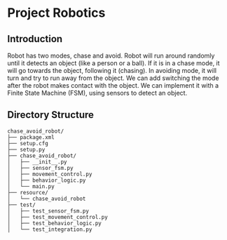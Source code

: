 # Project Robotics

## Introduction

Robot has two modes, chase and avoid. Robot will run around randomly until it detects an object (like a person or a ball). If it is in a chase mode, it will go towards the object, following it (chasing). In avoiding mode, it will turn and try to run away from the object. We can add switching the mode after the robot makes contact with the object. We can implement it with a Finite State Machine (FSM), using sensors to detect an object.

## Directory Structure

```
chase_avoid_robot/
├── package.xml
├── setup.cfg
├── setup.py
├── chase_avoid_robot/
│   ├── __init__.py
│   ├── sensor_fsm.py
│   ├── movement_control.py
│   ├── behavior_logic.py
│   └── main.py
├── resource/
│   └── chase_avoid_robot
├── test/
│   ├── test_sensor_fsm.py
│   ├── test_movement_control.py
│   ├── test_behavior_logic.py
│   └── test_integration.py
```
